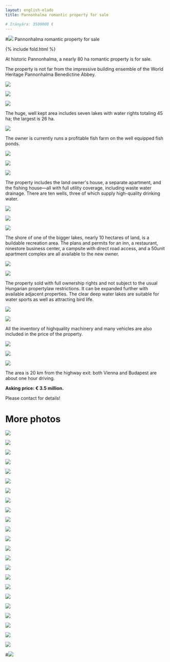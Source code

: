 ```yaml
---
layout: english-elado
title: Pannonhalma romantic property for sale

# Irányára: 3500000 €
---
```


#![](http://i.imgur.com/J4m9gPe.jpg) Pannonhalma romantic property for sale

{% include fold.html %}

At historic Pannonhalma, a nearly 80 ha romantic property is for sale.

The property is not far from the impressive building ensemble of the World Heritage Pannonhalma Benedictine Abbey.

![](http://i.imgur.com/gxLCTPr.jpg)

![](http://i.imgur.com/CGnbAfM.jpg)

![](http://i.imgur.com/dPp828z.jpg)

The huge, well kept area includes seven lakes with water rights totaling 45 ha; the largest is 26 ha.

![](http://i.imgur.com/5W8OAoX.jpg)

The owner is currently runs a profitable fish farm on the well equipped fish ponds.

![](http://i.imgur.com/aIffkHL.jpg)

![](http://i.imgur.com/5UgiglR.jpg)

![](http://i.imgur.com/xZxKaTB.jpg)

The property includes the land owner's house, a separate apartment, and the fishing house—all with
full utility coverage, including waste water drainage. There are ten wells, three of which supply high-quality drinking water.

![](http://i.imgur.com/eS3DkuC.jpg)

![](http://i.imgur.com/AKjLXGH.jpg)

![](http://i.imgur.com/u8pO4z1.jpg)

The shore of one of the bigger lakes, nearly 10 hectares of land, is a buildable recreation area. The
plans  and  permits  for  an  inn,  a  restaurant,  nine­store  business  center,  a  campsite  with  direct  road 
access, and a 50­unit apartment complex are all available to the new owner.

![](http://i.imgur.com/Z9Mvnzz.jpg)

![](http://i.imgur.com/z9XAbPi.jpg)

The  property sold  with full  ownership rights  and  not subject  to  the  usual  Hungarian  property­law
restrictions. It can be expanded further with available adjacent properties. The clear deep water lakes 
are suitable for water sports as well as attracting bird life.

![](http://i.imgur.com/82xwMWm.jpg)

![](http://i.imgur.com/L59MRbw.jpg)

All the inventory of high­quality machinery and many vehicles are also included in the price of the property.

![](http://i.imgur.com/Yo8OmHX.jpg)

![](http://i.imgur.com/aGPrUTQ.jpg)

![](http://i.imgur.com/bNVbtnc.jpg)

The area is 20 km from the highway exit: both Vienna and Budapest are about one hour driving.

**Asking price: € 3.5 million.**

Please contact for details!

# More photos

![](http://i.imgur.com/OcdHDlj.jpg)

![](http://i.imgur.com/d9hXQM0.jpg)

![](http://i.imgur.com/0IfGir5.jpg)

![](http://i.imgur.com/NBmyOL7.jpg)

![](http://i.imgur.com/4jl4yUo.jpg)

![](http://i.imgur.com/likHUjt.jpg)

![](http://i.imgur.com/qtXzvnR.jpg)

![](http://i.imgur.com/aVAKvyV.jpg)

![](http://i.imgur.com/8fZnGox.jpg)

![](http://i.imgur.com/XV8wXbz.jpg)

![](http://i.imgur.com/01PnzAa.jpg)

![](http://i.imgur.com/j0tJaRF.jpg)

![](http://i.imgur.com/ocbhVeE.jpg)

![](http://i.imgur.com/LXHX4bF.jpg)

![](http://i.imgur.com/DhtWf9r.jpg)

![](http://i.imgur.com/RuHLARz.jpg)

![](http://i.imgur.com/oUeQozd.jpg)

![](http://i.imgur.com/YgbzWkW.jpg)

![](http://i.imgur.com/Piv4kbU.jpg)

![](http://i.imgur.com/w4W9Y03.jpg)

![](http://i.imgur.com/mrDJSfX.jpg)

![](http://i.imgur.com/nV1Yzby.jpg)

![](http://i.imgur.com/ZWsr7mz.jpg)

#![](http://i.imgur.com/Wca5Jyx.jpg)

